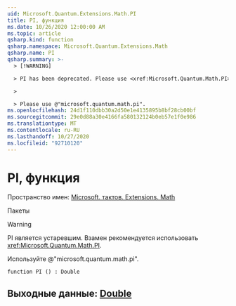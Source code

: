 ```yaml
---
uid: Microsoft.Quantum.Extensions.Math.PI
title: PI, функция
ms.date: 10/26/2020 12:00:00 AM
ms.topic: article
qsharp.kind: function
qsharp.namespace: Microsoft.Quantum.Extensions.Math
qsharp.name: PI
qsharp.summary: >-
  > [!WARNING]

  > PI has been deprecated. Please use <xref:Microsoft.Quantum.Math.PI> instead.

  >

  > Please use @"microsoft.quantum.math.pi".
ms.openlocfilehash: 24d1f110dbb30a2d50e1e4135895b8bf28cb00bf
ms.sourcegitcommit: 29e0d88a30e4166fa580132124b0eb57e1f0e986
ms.translationtype: MT
ms.contentlocale: ru-RU
ms.lasthandoff: 10/27/2020
ms.locfileid: "92710120"
---
```

# <a name="pi-function"></a>PI, функция

Пространство имен: [Microsoft. тактов. Extensions. Math](xref:Microsoft.Quantum.Extensions.Math)

Пакеты [](https://nuget.org/packages/)


> [!WARNING]
> PI является устаревшим. Взамен рекомендуется использовать <xref:Microsoft.Quantum.Math.PI>.
>
> Используйте @"microsoft.quantum.math.pi".



```qsharp
function PI () : Double
```


## <a name="output--double"></a>Выходные данные: [Double](xref:microsoft.quantum.lang-ref.double)

